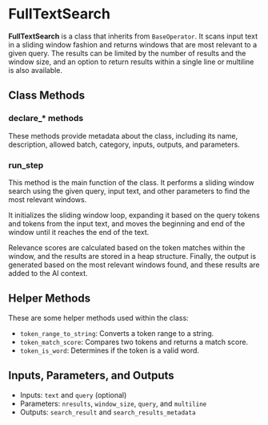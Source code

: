 # FullTextSearch

**FullTextSearch** is a class that inherits from `BaseOperator`. It scans input text in a sliding window fashion and returns windows that are most relevant to a given query. The results can be limited by the number of results and the window size, and an option to return results within a single line or multiline is also available. 

## Class Methods

### declare_* methods

These methods provide metadata about the class, including its name, description, allowed batch, category, inputs, outputs, and parameters.

### run_step

This method is the main function of the class. It performs a sliding window search using the given query, input text, and other parameters to find the most relevant windows.

It initializes the sliding window loop, expanding it based on the query tokens and tokens from the input text, and moves the beginning and end of the window until it reaches the end of the text. 

Relevance scores are calculated based on the token matches within the window, and the results are stored in a heap structure. Finally, the output is generated based on the most relevant windows found, and these results are added to the AI context.

## Helper Methods

These are some helper methods used within the class:

- `token_range_to_string`: Converts a token range to a string.
- `token_match_score`: Compares two tokens and returns a match score.
- `token_is_word`: Determines if the token is a valid word.

## Inputs, Parameters, and Outputs

- Inputs: `text` and `query` (optional)
- Parameters: `nresults`, `window_size`, `query`, and `multiline`
- Outputs: `search_result` and `search_results_metadata`